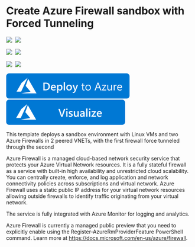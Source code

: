 # Create Azure Firewall sandbox with Forced Tunneling

<IMG SRC="https://azurequickstartsservice.blob.core.windows.net/badges/101-azurefirewall-forced-tunneling/PublicLastTestDate.svg" />&nbsp;
<IMG SRC="https://azurequickstartsservice.blob.core.windows.net/badges/101-azurefirewall-forced-tunneling/PublicDeployment.svg" />&nbsp;

<IMG SRC="https://azurequickstartsservice.blob.core.windows.net/badges/101-azurefirewall-forced-tunneling/FairfaxLastTestDate.svg" />&nbsp;
<IMG SRC="https://azurequickstartsservice.blob.core.windows.net/badges/101-azurefirewall-forced-tunneling/FairfaxDeployment.svg" />&nbsp;

<IMG SRC="https://azurequickstartsservice.blob.core.windows.net/badges/101-azurefirewall-forced-tunneling/BestPracticeResult.svg" />&nbsp;
<IMG SRC="https://azurequickstartsservice.blob.core.windows.net/badges/101-azurefirewall-forced-tunneling/CredScanResult.svg" />&nbsp;

<a href="https://portal.azure.com/#create/Microsoft.Template/uri/https%3A%2F%2Fraw.githubusercontent.com%2FAzure%2Fazure-quickstart-templates%2Fmaster%2F101-azurefirewall-forced-tunneling%2Fazuredeploy.json" target="_blank">
    <img src="https://raw.githubusercontent.com/Azure/azure-quickstart-templates/master/1-CONTRIBUTION-GUIDE/images/deploytoazure.svg?sanitize=true"/>
</a>
<a href="http://armviz.io/#/?load=https%3A%2F%2Fraw.githubusercontent.com%2FAzure%2Fazure-quickstart-templates%2Fmaster%2F101-azurefirewall-forced-tunneling%2Fazuredeploy.json" target="_blank">
    <img src="https://raw.githubusercontent.com/Azure/azure-quickstart-templates/master/1-CONTRIBUTION-GUIDE/images/visualizebutton.svg?sanitize=true"/>
</a>

This template deploys a sandbox environment with Linux VMs and two Azure Firewalls in 2 peered VNETs, with the first firewall force tunneled through the second

Azure Firewall is a managed cloud-based network security service that protects your Azure Virtual Network resources. It is a fully stateful firewall as a service with built-in high availability and unrestricted cloud scalability. You can centrally create, enforce, and log application and network connectivity policies across subscriptions and virtual network. Azure Firewall uses a static public IP address for your virtual network resources allowing outside firewalls to identify traffic originating from your virtual network.

The service is fully integrated with Azure Monitor for logging and analytics.

Azure Firewall is currently a managed public preview that you need to explicitly enable using the Register-AzureRmProviderFeature PowerShell command. Learn more at https://docs.microsoft.com/en-us/azure/firewall.

